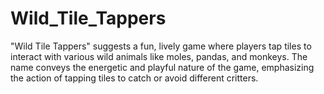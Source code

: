 # Wild_Tile_Tappers
"Wild Tile Tappers" suggests a fun, lively game where players tap tiles to interact with various wild animals like moles, pandas, and monkeys. The name conveys the energetic and playful nature of the game, emphasizing the action of tapping tiles to catch or avoid different critters. 
